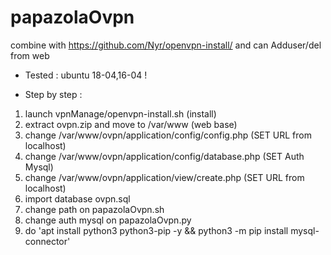# papazolaOvpn
combine with https://github.com/Nyr/openvpn-install/ and can Adduser/del from web

- Tested : ubuntu 18-04,16-04 !

- Step by step :
1. launch vpnManage/openvpn-install.sh (install)
2. extract ovpn.zip and move to /var/www (web base)
3. change /var/www/ovpn/application/config/config.php (SET URL from localhost)
4. change /var/www/ovpn/application/config/database.php (SET Auth Mysql)
5. change /var/www/ovpn/application/view/create.php (SET URL from localhost)
6. import database ovpn.sql
7. change path on papazolaOvpn.sh
8. change auth mysql on papazolaOvpn.py
9. do 'apt install python3 python3-pip -y && python3 -m pip install mysql-connector'
